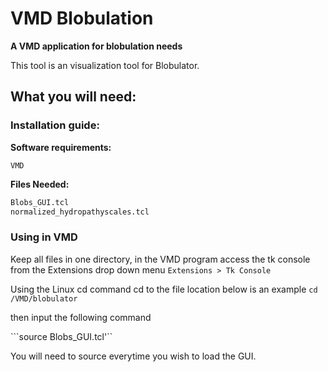 # VMD Blobulation

**A VMD application for blobulation needs**

This tool is an visualization tool for Blobulator.

## What you will need: 

### Installation guide:

**Software requirements:** 

```VMD```

**Files Needed:**

```Blobulation.tcl
Blobs_GUI.tcl
normalized_hydropathyscales.tcl
```

### Using in VMD

Keep all files in one directory, in the VMD program access the tk console
from the Extensions drop down menu 
`Extensions > Tk Console`

Using the Linux cd command cd to the file location below is an example
```cd /VMD/blobulator```
 
 then input the following command 

```source Blobs_GUI.tcl'`` 

You will need to source everytime you wish to load the GUI. 
